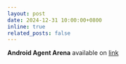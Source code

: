 ```yaml
---
layout: post
date: 2024-12-31 10:00:00+0800
inline: true
related_posts: false
---
```


**Android Agent Arena** available on [link](https://yuxiangchai.github.io/Android-Agent-Arena/)
